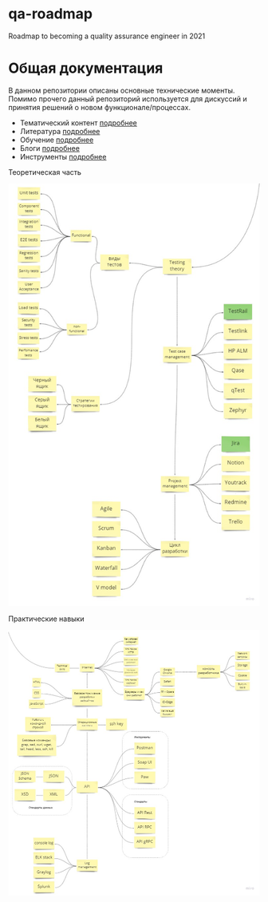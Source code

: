 # qa-roadmap
Roadmap to becoming a quality assurance engineer  in 2021

# Общая документация
В данном репозитории описаны основные технические моменты.<br>
Помимо прочего данный репозиторий используется для дискуссий и принятия решений о новом функционале/процессах.

* Тематический контент [подробнее](docs/Topic.md)
* Литература [подробнее](docs/Books.md)
* Обучение [подробнее](docs/Courses.md)
* Блоги [подробнее](docs/Blogs.md)
* Инструменты [подробнее](docs/Tools.md)

Теоретическая часть

![image1](./img/web_qa_theory.jpg)

Практические навыки

![image1](./img/web_qa_har_skills.jpg)

